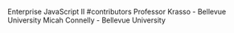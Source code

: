 Enterprise JavaScript II #contributors Professor Krasso - Bellevue University Micah Connelly - Bellevue University